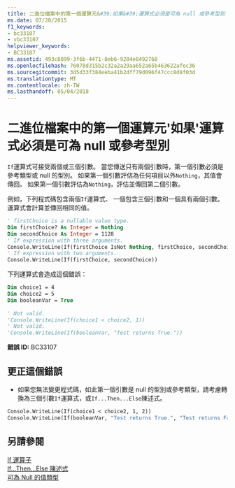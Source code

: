 ```yaml
---
title: 二進位檔案中的第一個運算元&#39;如果&#39;運算式必須是可為 null 或參考型別
ms.date: 07/20/2015
f1_keywords:
- bc33107
- vbc33107
helpviewer_keywords:
- BC33107
ms.assetid: 493c8899-3f6b-4471-8eb6-9284e8492768
ms.openlocfilehash: 76078d315b2c32a2a29aa652a65b463622afec36
ms.sourcegitcommit: 3d5d33f384eeba41b2dff79d096f47ccc8d8f03d
ms.translationtype: MT
ms.contentlocale: zh-TW
ms.lasthandoff: 05/04/2018
---
```

# <a name="first-operand-in-a-binary-39if39-expression-must-be-nullable-or-a-reference-type"></a>二進位檔案中的第一個運算元&#39;如果&#39;運算式必須是可為 null 或參考型別
`If`運算式可接受兩個或三個引數。 當您傳送只有兩個引數時，第一個引數必須是參考類型或 null 的型別。 如果第一個引數評估為任何項目以外`Nothing`，其值會傳回。 如果第一個引數評估為`Nothing`，評估並傳回第二個引數。  
  
 例如，下列程式碼包含兩個`If`運算式、 一個包含三個引數和一個具有兩個引數。 運算式會計算並傳回相同的值。  
  
```vb  
' firstChoice is a nullable value type.  
Dim firstChoice? As Integer = Nothing  
Dim secondChoice As Integer = 1128  
' If expression with three arguments.  
Console.WriteLine(If(firstChoice IsNot Nothing, firstChoice, secondChoice))  
' If expression with two arguments.  
Console.WriteLine(If(firstChoice, secondChoice))  
```  
  
 下列運算式會造成這個錯誤：  
  
```vb  
Dim choice1 = 4  
Dim choice2 = 5  
Dim booleanVar = True  
  
' Not valid.  
'Console.WriteLine(If(choice1 < choice2, 1))  
' Not valid.  
'Console.WriteLine(If(booleanVar, "Test returns True."))  
```  
  
 **錯誤 ID:** BC33107  
  
## <a name="to-correct-this-error"></a>更正這個錯誤  
  
-   如果您無法變更程式碼，如此第一個引數是 null 的型別或參考類型，請考慮轉換為三個引數`If`運算式，或`If...Then...Else`陳述式。  
  
```vb  
Console.WriteLine(If(choice1 < choice2, 1, 2))  
Console.WriteLine(If(booleanVar, "Test returns True.", "Test returns False."))  
```  
  
## <a name="see-also"></a>另請參閱  
 [If 運算子](../../../visual-basic/language-reference/operators/if-operator.md)  
 [If...Then...Else 陳述式](../../../visual-basic/language-reference/statements/if-then-else-statement.md)  
 [可為 Null 的值類型](../../../visual-basic/programming-guide/language-features/data-types/nullable-value-types.md)
